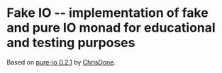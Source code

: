 # Fake IO -- implementation of fake and pure IO monad for educational and testing purposes

Based on [pure-io 0.2.1](https://hackage.haskell.org/package/pure-io-0.2.1) by
[ChrisDone](https://hackage.haskell.org/user/ChrisDone).
